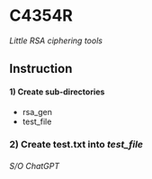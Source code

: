# C4354R
_Little RSA ciphering tools_
## Instruction

#### 1) Create sub-directories
 - rsa_gen
 - test_file

### 2) Create test.txt into _test\_file_


###### S/O ChatGPT
